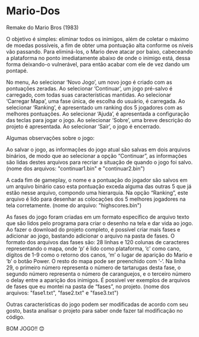# Mario-Dos
Remake do Mario Bros (1983)

O objetivo é simples: eliminar todos os inimigos, além de coletar o máximo de moedas possíveis, a fim de obter uma pontuação alta conforme os níveis vão passando. Para eliminá-los, o Mario deve atacar por baixo, cabeceando a plataforma no ponto imediatamente abaixo de onde o inimigo está, dessa forma deixando-o vulnerável, para então acabar com ele de vez dando um pontapé.

No menu,
Ao selecionar ‘Novo Jogo’, um novo jogo é criado com as pontuações zeradas.
Ao selecionar ‘Continuar’, um jogo pré-salvo é carregado, com todas suas características mantidas.
Ao selecionar ‘Carregar Mapa’, uma fase única, de escolha do usuário, é carregada.
Ao selecionar ‘Ranking’, é apresentado um ranking dos 5 jogadores com as melhores pontuações.
Ao selecionar ‘Ajuda’, é apresentada a configuração das teclas para jogar o jogo.
Ao selecionar ‘Sobre’, uma breve descrição do projeto é apresentada.
Ao selecionar ‘Sair’, o jogo é encerrado.



Algumas observações sobre o jogo:

Ao salvar o jogo, as informações do jogo atual são salvas em dois arquivos binários, de modo que ao selecionar a opção “Continuar”, as informações são lidas destes arquivos para recriar a situação de quando o jogo foi salvo. (nome dos arquivos: "continuar1.bin" e "continuar2.bin")

A cada fim de gameplay, o nome e a pontuação do jogador são salvos em um arquivo binário caso esta pontuação exceda alguma das outras 5 que já estão nesse arquivo, compondo uma hierarquia. Na opção “Ranking”, este arquivo é lido para desenhar as colocações dos 5 melhores jogadores na tela corretamente. (nome do arquivo: "highscores.bin")

As fases do jogo foram criadas em um formato específico de arquivo texto que são lidos pelo programa para criar o desenho na tela e dar vida ao jogo. Ao fazer o download do projeto completo, é possível criar mais fases e adicionar ao jogo, bastando adicionar o arquivo na pasta de fases. 
O formato dos arquivos das fases são: 
28 linhas e 120 colunas de caracteres representando o mapa, onde ‘p’ é lido como plataforma, ‘c’ como cano, dígitos de 1-9 como o retorno dos canos, ‘m’ o lugar de aparição do Mario e ‘b’ o botão Power. O resto do mapa pode ser preenchido com ‘-‘. 
Na linha 29, o primeiro número representa o número de tartarugas desta fase, o segundo número representa o número de caranguejos, e o terceiro número o delay entre a aparição dos inimigos.
É possível ver exemplos de arquivos de fases que eu montei na pasta de “fases”, no projeto. (nome dos arquivos: "fase1.txt", "fase2.txt" e "fase3.txt")

Outras características do jogo podem ser modificadas de acordo com seu gosto, basta analisar o projeto para saber onde fazer tal modificação no código.

BOM JOGO!! 😊
